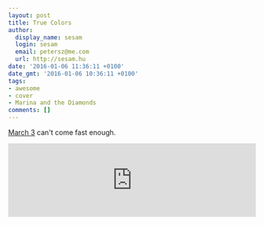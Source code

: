 ```yaml
---
layout: post
title: True Colors
author:
  display_name: sesam
  login: sesam
  email: petersz@me.com
  url: http://sesam.hu
date: '2016-01-06 11:36:11 +0100'
date_gmt: '2016-01-06 10:36:11 +0100'
tags:
- awesome
- cover
- Marina and the Diamonds
comments: []
---
```


[March 3](https://www.facebook.com/events/1022339707818907/1087546571298220/) can't come fast enough.

<div class="iframe-container">
<iframe src="https://www.youtube.com/embed/rcxgJkV6-h8" width="100%" frameborder="0" allow="accelerometer; autoplay; clipboard-write; encrypted-media; gyroscope; picture-in-picture" allowfullscreen></iframe>
</div>
